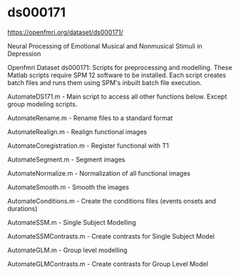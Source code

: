 # ds000171
https://openfmri.org/dataset/ds000171/

Neural Processing of Emotional Musical and Nonmusical Stimuli in Depression

Openfmri Dataset ds000171: Scripts for preprocessing and modelling. These Matlab scripts require SPM 12 software to be installed. Each script creates batch files and runs them using SPM's inbuilt batch file execution. 

AutomateDS171.m - Main script to access all other functions below. Except group modeling scripts. 

AutomateRename.m - Rename files to a standard format

AutomateRealign.m - Realign functional images

AutomateCoregistration.m - Register functional with T1

AutomateSegment.m - Segment images

AutomateNormalize.m - Normalization of all functional images

AutomateSmooth.m - Smooth the images

AutomateConditions.m - Create the conditions files (events onsets and durations)

AutomateSSM.m - Single Subject Modelling

AutomateSSMContrasts.m - Create contrasts for Single Subject Model

AutomateGLM.m - Group level modelling

AutomateGLMContrasts.m - Create contrasts for Group Level Model

